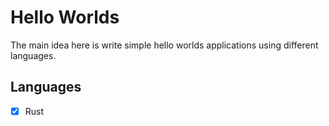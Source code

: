 # Hello Worlds

The main idea here is write simple hello worlds applications
using different languages.

## Languages

- [x] Rust
